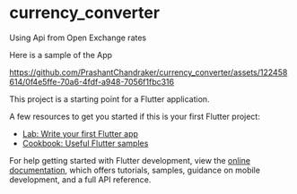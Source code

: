 # currency_converter
Using Api from Open Exchange rates

Here is a sample of the App

https://github.com/PrashantChandraker/currency_converter/assets/122458614/0f4e5ffe-70a6-4fdf-a948-7056f1fbc316



This project is a starting point for a Flutter application.

A few resources to get you started if this is your first Flutter project:

- [Lab: Write your first Flutter app](https://docs.flutter.dev/get-started/codelab)
- [Cookbook: Useful Flutter samples](https://docs.flutter.dev/cookbook)

For help getting started with Flutter development, view the
[online documentation](https://docs.flutter.dev/), which offers tutorials,
samples, guidance on mobile development, and a full API reference.
